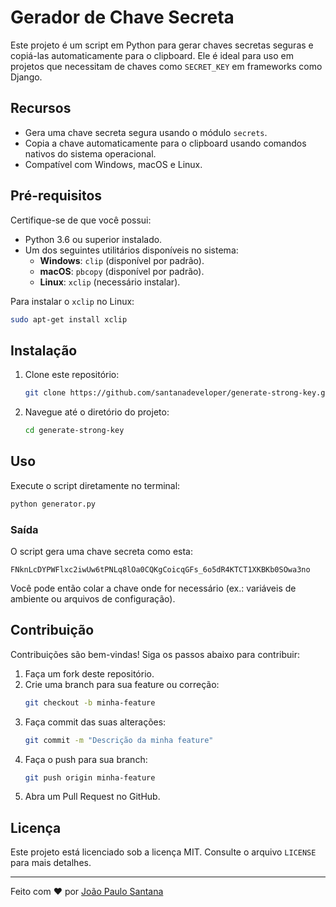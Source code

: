 
# Gerador de Chave Secreta

Este projeto é um script em Python para gerar chaves secretas seguras e copiá-las automaticamente para o clipboard. Ele é ideal para uso em projetos que necessitam de chaves como `SECRET_KEY` em frameworks como Django.

## Recursos

- Gera uma chave secreta segura usando o módulo `secrets`.
- Copia a chave automaticamente para o clipboard usando comandos nativos do sistema operacional.
- Compatível com Windows, macOS e Linux.

## Pré-requisitos

Certifique-se de que você possui:

- Python 3.6 ou superior instalado.
- Um dos seguintes utilitários disponíveis no sistema:
  - **Windows**: `clip` (disponível por padrão).
  - **macOS**: `pbcopy` (disponível por padrão).
  - **Linux**: `xclip` (necessário instalar).

Para instalar o `xclip` no Linux:
```bash
sudo apt-get install xclip
```

## Instalação

1. Clone este repositório:
   ```bash
   git clone https://github.com/santanadeveloper/generate-strong-key.git
   ```
2. Navegue até o diretório do projeto:
   ```bash
   cd generate-strong-key
   ```

## Uso

Execute o script diretamente no terminal:

```bash
python generator.py
```

### Saída
O script gera uma chave secreta como esta:

```
FNknLcDYPWFlxc2iwUw6tPNLq8lOa0CQKgCoicqGFs_6o5dR4KTCT1XKBKb0SOwa3no
```

Você pode então colar a chave onde for necessário (ex.: variáveis de ambiente ou arquivos de configuração).

## Contribuição

Contribuições são bem-vindas! Siga os passos abaixo para contribuir:

1. Faça um fork deste repositório.
2. Crie uma branch para sua feature ou correção:
   ```bash
   git checkout -b minha-feature
   ```
3. Faça commit das suas alterações:
   ```bash
   git commit -m "Descrição da minha feature"
   ```
4. Faça o push para sua branch:
   ```bash
   git push origin minha-feature
   ```
5. Abra um Pull Request no GitHub.

## Licença

Este projeto está licenciado sob a licença MIT. Consulte o arquivo `LICENSE` para mais detalhes.

---

Feito com ❤️ por [João Paulo Santana](https://github.com/santanadeveloper)
